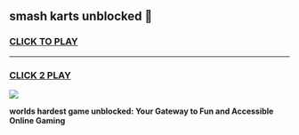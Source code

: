 
## smash karts unblocked 👋
<h3>
<a href="https://premium.freeplayer.one?title=smash_karts_unblocked&ref=13F">CLICK TO PLAY</a></h3>
<hr>

<h3>
<a href="https://premium.freeplayer.one?title=smash_karts_unblocked&ref=13F">CLICK 2 PLAY</a>
  
</h3>

<a href="https://premium.freeplayer.one?title=smash_karts_unblocked&ref=12F/"><img src="https://clearcache.store/games.png"></a>


**worlds hardest game unblocked: Your Gateway to Fun and Accessible Online Gaming**
